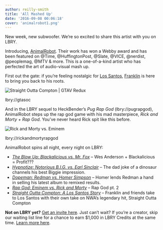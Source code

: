 ```yaml
---
author: reilly-smith
title: 'All Mashed Up'
date: '2016-09-08 00:06:18'
cover: 'animalrobot1.png'
---
```

New week, new subwoofer. We’re so excited to share this artist with you on LBRY.

Introducing, [AnimalRobot](https://www.facebook.com/animalrobot). Their work has won a Webby award and has been featured on @Time, @HuffingtonPost, @Slate, @VICE, @nerdist, @peoplemag, @MTV & more. This is a one-of-a-kind artist who has perfected the art of audio-visual mash up.

First out the gate: if you’re feeling nostalgic for [Los Santos](http://gta.wikia.com/wiki/Los_Santos_(HD_Universe)), [Franklin](http://gta.wikia.com/wiki/Franklin_Clinton) is here to bring you back to his roots.

![Straight Outta Compton | GTAV Redux](/img/news/gtav.png)

lbry://gtasoc

And in the LBRY sequel to HeckBender’s *Pug Rap God* (lbry://pugrapgod), AnimalRobot steps up the rap god game with his mad masterpiece, *Rick and Morty + Rap God*. You’ve never heard Rick spit like this before.

![Rick and Morty vs. Eminem](/img/news/rick.png)

lbry://rickandmortyrapgod

AnimalRobot spins all night, every night on LBRY:

- *[The Blow Up: Blackalicious vs. Mr. Fox](lbry://theblowup)* – Wes Anderson + Blackalicious = Profit???
- *[Hypnotize: Notorious B.I.G. vs. Earl Sinclair](lbry://hypnotize)* – The dad joke of a dinosaur channels his best Biggie impression.
- *[Dopeman: Redman vs. Homer Simpson](lbry://dopeman)* – Homer lends Redman a hand in selling his latest album to remixed results.
- *[Rap God: Eminem vs. Rick and Morty](lbry://rickandmortyrapgod)* – Rap God pt. 2
- *[Straight Outta Compton: A Los Santos Story](lbry://gtasoc)* – Franklin and friends take to Los Santos with their own take on NWA’s legendary hit, Straight Outta Compton

**Not on LBRY yet?** [Get an invite here](https://lbry.com/get). Just can’t wait? If you’re a creator, skip our waiting list line for a chance to earn $1,000 in LBRY Credits at the same time. [Learn more here](https://lbry.com/publish).
